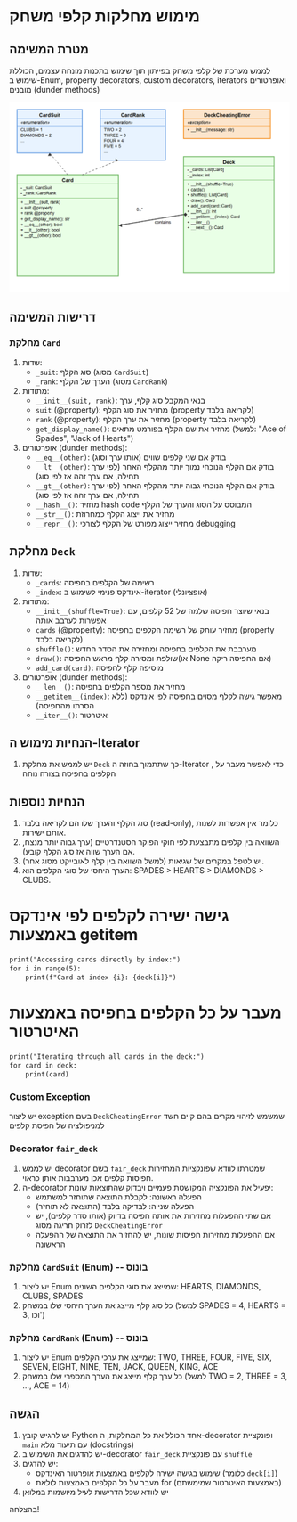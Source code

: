 
# מימוש מחלקות קלפי משחק
## מטרת המשימה
לממש מערכת של קלפי משחק בפייתון תוך שימוש בתכנות מונחה עצמים, הכוללת שימוש ב-Enum, property decorators, custom decorators, iterators ואופרטורים מובנים (dunder methods)

<img src="deck_exam2.png">

## דרישות המשימה

### מחלקת `Card`
1. שדות:
   - `_suit`: סוג הקלף (מסוג `CardSuit`)
   - `_rank`: הערך של הקלף (מסוג `CardRank`)
2. מתודות:
   - `__init__(suit, rank)`: בנאי המקבל סוג קלף, ערך
   - `suit` (@property): מחזיר את סוג הקלף (property לקריאה בלבד)
   - `rank` (@property): מחזיר את ערך הקלף (property לקריאה בלבד)
   - `get_display_name()`: מחזיר את שם הקלף בפורמט מתאים (למשל: "Ace of Spades", "Jack of Hearts")
3. אופרטורים (dunder methods):
   - `__eq__(other)`: בודק אם שני קלפים שווים (אותו ערך וסוג)
   - `__lt__(other)`: בודק אם הקלף הנוכחי נמוך יותר מהקלף האחר (לפי ערך תחילה, אם ערך זהה אז לפי סוג)
   - `__gt__(other)`: בודק אם הקלף הנוכחי גבוה יותר מהקלף האחר (לפי ערך תחילה, אם ערך זהה אז לפי סוג)
   - `__hash__()`: מחזיר hash code המבוסס על הסוג והערך של הקלף
   - `__str__()`: מחזיר את ייצוג הקלף כמחרוזת
   - `__repr__()`: מחזיר ייצוג מפורט של הקלף לצורכי debugging

## מחלקת `Deck`
1. שדות:
   - `_cards`: רשימה של הקלפים בחפיסה
   - `_index`: אינדקס פנימי לשימוש ב-iterator (אופציונלי)
2. מתודות:
   - `__init__(shuffle=True)`: בנאי שיוצר חפיסה שלמה של 52 קלפים, עם אפשרות לערבב אותה
   - `cards` (@property): מחזיר עותק של רשימת הקלפים בחפיסה (property לקריאה בלבד)
   - `shuffle()`: מערבבת את הקלפים בחפיסה ומחזירה את הסדר החדש 
   - `draw()`: שולפת ומסירה קלף מראש החפיסה(או None אם החפיסה ריקה)
   - `add_card(card)`: מוסיפה קלף לחפיסה
3. אופרטורים (dunder methods):
   - `__len__()`: מחזיר את מספר הקלפים בחפיסה
   - `__getitem__(index)`: מאפשר גישה לקלף מסוים בחפיסה לפי אינדקס (ללא הסרתו מהחפיסה)
   - `__iter__()`: איטרטור

## הנחיות מימוש ה-Iterator
1. יש לממש את מחלקת `Deck` כך שתתמוך בחוזה ה-Iterator , כדי לאפשר מעבר על הקלפים בחפיסה בצורה נוחה

## הנחיות נוספות
1. סוג הקלף והערך שלו הם לקריאה בלבד (read-only), כלומר אין אפשרות לשנות אותם ישירות.
2. השוואה בין קלפים מתבצעת לפי חוקי הפוקר הסטנדרטיים (ערך גבוה יותר מנצח, אם הערך שווה אז סוג הקלף קובע).
3. יש לטפל במקרים של שגיאות (למשל השוואה בין קלף לאובייקט מסוג אחר).
4. הערך היחסי של סוגי הקלפים הוא: SPADES > HEARTS > DIAMONDS > CLUBS.

# גישה ישירה לקלפים לפי אינדקס באמצעות __getitem__
```
print("Accessing cards directly by index:")
for i in range(5):
    print(f"Card at index {i}: {deck[i]}")
```

# מעבר על כל הקלפים בחפיסה באמצעות האיטרטור
```
print("Iterating through all cards in the deck:")
for card in deck:
    print(card)
```

### Custom Exception
יש ליצור exception בשם `DeckCheatingError` שמשמש לזיהוי מקרים בהם קיים חשד למניפולציה של חפיסת קלפים

### Decorator `fair_deck`
1. יש לממש decorator בשם `fair_deck` שמטרתו לוודא שפונקציות המחזירות חפיסות קלפים אכן מערבבות אותן כראוי.
2. ה-decorator יפעיל את הפונקציה המקושטת פעמיים ויבדוק שהתוצאות שונות:
   - הפעלה ראשונה: לקבלת התוצאה שתוחזר למשתמש
   - הפעלה שנייה: לבדיקה בלבד (התוצאה לא תוחזר)
   - אם שתי ההפעלות מחזירות את אותה חפיסה בדיוק (אותו סדר קלפים), יש לזרוק חריגה מסוג `DeckCheatingError`
   - אם ההפעלות מחזירות חפיסות שונות, יש להחזיר את התוצאה של ההפעלה הראשונה

### מחלקת `CardSuit` (Enum) -- בונוס
1. יש ליצור Enum שמייצג את סוגי הקלפים השונים: HEARTS, DIAMONDS, CLUBS, SPADES
2. כל סוג קלף מייצג את הערך היחסי שלו במשחק (למשל SPADES = 4, HEARTS = 3, וכו')

### מחלקת `CardRank` (Enum) -- בונוס
1. יש ליצור Enum שמייצג את ערכי הקלפים: TWO, THREE, FOUR, FIVE, SIX, SEVEN, EIGHT, NINE, TEN, JACK, QUEEN, KING, ACE
2. כל ערך קלף מייצג את הערך המספרי שלו במשחק (למשל TWO = 2, THREE = 3, ..., ACE = 14)

## הגשה
1. יש להגיש קובץ Python אחד הכולל את כל המחלקות, ה-decorator ופונקציית `main` עם תיעוד מלא (docstrings)
2. יש להדגים את השימוש ב-decorator `fair_deck` עם פונקציית `shuffle`
3. יש להדגים:
   - שימוש בגישה ישירה לקלפים באמצעות אופרטור האינדקס (כלומר `deck[i]`)
   - מעבר על כל הקלפים באמצעות לולאת for (באמצעות האיטרטור שמימשתם)
4. יש לוודא שכל הדרישות לעיל מיושמות במלואן

בהצלחה!
